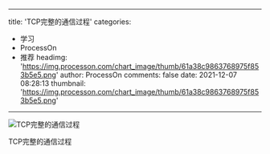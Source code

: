 
---
title: 'TCP完整的通信过程'
categories: 
 - 学习
 - ProcessOn
 - 推荐
headimg: 'https://img.processon.com/chart_image/thumb/61a38c9863768975f853b5e5.png'
author: ProcessOn
comments: false
date: 2021-12-07 08:28:13
thumbnail: 'https://img.processon.com/chart_image/thumb/61a38c9863768975f853b5e5.png'
---

<div>   
<img class="thumb" alt="TCP完整的通信过程" src="https://img.processon.com/chart_image/thumb/61a38c9863768975f853b5e5.png" referrerpolicy="no-referrer">
<p>TCP完整的通信过程</p>  
</div>
            